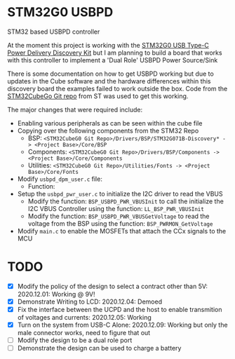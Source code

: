 # STM32G0 USBPD

STM32 based USBPD controller

At the moment this project is working with the [STM32G0 USB Type-C Power Delivery Discovery Kit](https://www.st.com/en/evaluation-tools/stm32g071b-disco.html) but I am planning to build a board that works with this controller to implement a 'Dual Role' USBPD Power Source/Sink

There is some documentation on how to get USBPD working but due to updates in the Cube software and the hardware differences within this discovery board the examples failed to work outside the box. Code from the [STM32CubeGo Git repo](https://github.com/STMicroelectronics/STM32CubeG0) from ST was used to get this working.

The major changes that were required include:

* Enabling various peripherals as can be seen within the cube file
* Copying over the following components from the STM32 Repo
	* BSP: `<STM32CubeG0 Git Repo>/Drivers/BSP/STM32G071B-Discovery* -> <Project Base>/Core/BSP`
	* Components: `<STM32CubeG0 Git Repo>/Drivers/BSP/Components -> <Project Base>/Core/Components`
	* Utilities: `<STM32CubeG0 Git Repo>/Utilities/Fonts -> <Project Base>/Core/Fonts`
* Modify `usbpd_dpm_user.c` file:
	* Function:
* Setup the `usbpd_pwr_user.c` to initialize the I2C driver to read the VBUS
	* Modify the function: `BSP_USBPD_PWR_VBUSInit` to call the initialize the I2C VBUS Controller using the function: `LL_BSP_PWR_VBUSInit`
	* Modify the function: `BSP_USBPD_PWR_VBUSGetVoltage` to read the voltage from the BSP using the function: `BSP_PWRMON_GetVoltage`
* Modify `main.c` to enable the MOSFETs that attach the CCx signals to the MCU


# TODO

* [X] Modify the policy of the design to select a contract other than 5V: 2020.12.01: Working @ 9V!
* [X] Demonstrate Writing to LCD: 2020.12.04: Demoed
* [X] Fix the interface between the UCPD and the host to enable transmition of voltages and currents: 2020.12.05: Working
* [X] Turn on the system from USB-C Alone: 2020.12.09: Working but only the male connector works, need to figure that out
* [ ] Modify the design to be a dual role port
* [ ] Demonstrate the design can be used to charge a battery
